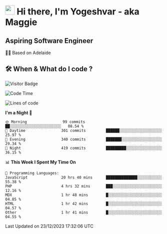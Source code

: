 <h1><img src="https://emojis.slackmojis.com/emojis/images/1531849430/4246/blob-sunglasses.gif?1531849430" width="30"/> Hi there, I'm Yogeshvar - aka Maggie</h1>

## Aspiring Software Engineer
🏂🏻  Based on Adelaide 

## 🛠 When & What do I code ?  

![Visitor Badge](https://visitor-badge.feriirawann.repl.co?username=yogeshvar&repo=yogeshvar&label=Visitors&style=plastic&color=%23457BFF&contentType=svg)

<!--START_SECTION:waka-->
![Code Time](http://img.shields.io/badge/Code%20Time-2%2C453%20hrs%2053%20mins-blue)

![Lines of code](https://img.shields.io/badge/From%20Hello%20World%20I%27ve%20Written-4.0%20million%20lines%20of%20code-blue)

**I'm a Night 🦉** 

```text
🌞 Morning                99 commits          ██░░░░░░░░░░░░░░░░░░░░░░░   08.54 % 
🌆 Daytime                301 commits         ██████░░░░░░░░░░░░░░░░░░░   25.97 % 
🌃 Evening                340 commits         ███████░░░░░░░░░░░░░░░░░░   29.34 % 
🌙 Night                  419 commits         █████████░░░░░░░░░░░░░░░░   36.15 % 
```


📊 **This Week I Spent My Time On** 

```text
💬 Programming Languages: 
JavaScript               20 hrs 40 mins      ██████████████░░░░░░░░░░░   55.38 % 
PHP                      4 hrs 32 mins       ███░░░░░░░░░░░░░░░░░░░░░░   12.16 % 
MDX                      1 hr 48 mins        █░░░░░░░░░░░░░░░░░░░░░░░░   04.85 % 
HTML                     1 hr 42 mins        █░░░░░░░░░░░░░░░░░░░░░░░░   04.57 % 
Other                    1 hr 41 mins        █░░░░░░░░░░░░░░░░░░░░░░░░   04.55 % 
```


 Last Updated on 23/12/2023 17:32:06 UTC
<!--END_SECTION:waka-->
